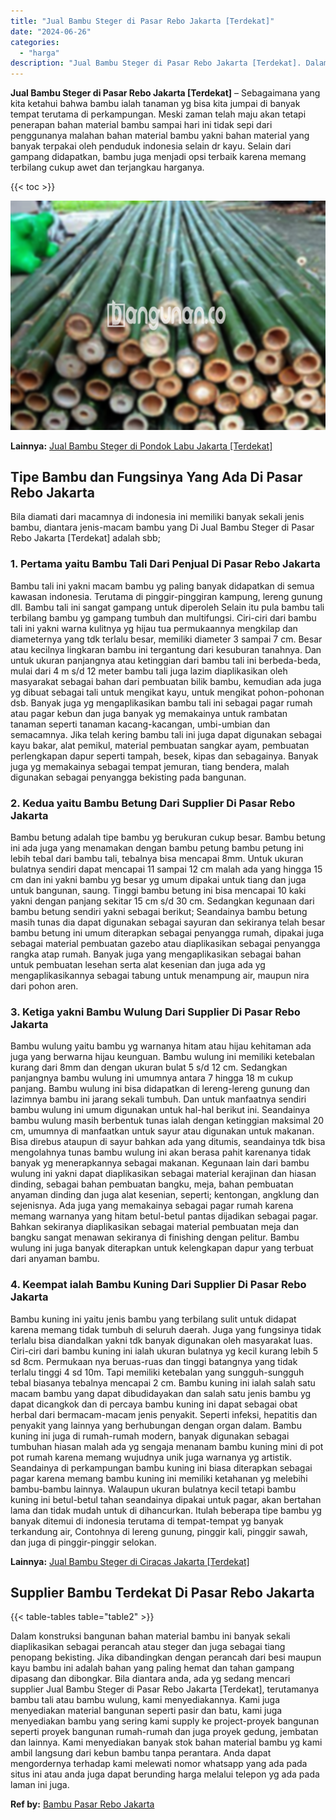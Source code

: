```yaml
---
title: "Jual Bambu Steger di Pasar Rebo Jakarta [Terdekat]"
date: "2024-06-26"
categories: 
  - "harga"
description: "Jual Bambu Steger di Pasar Rebo Jakarta [Terdekat]. Dalam konstruksi bangunan bahan material bambu ini banyak sekali diaplikasikan sebagai perancah atau steg..."
---
```


**Jual Bambu Steger di Pasar Rebo Jakarta \[Terdekat\]** – Sebagaimana yang kita ketahui bahwa bambu ialah tanaman yg bisa kita jumpai di banyak tempat terutama di perkampungan. Meski zaman telah maju akan tetapi penerapan bahan material bambu sampai hari ini tidak sepi dari penggunanya malahan bahan material bambu yakni bahan material yang banyak terpakai oleh penduduk indonesia selain dr kayu. Selain dari gampang didapatkan, bambu juga menjadi opsi terbaik karena memang terbilang cukup awet dan terjangkau harganya.

{{< toc >}}

![Jual Bambu Steger di Pasar Rebo Jakarta [Terdekat]](/images/jual-bambu-tali-23.png)

**Lainnya:** [Jual Bambu Steger di Pondok Labu Jakarta \[Terdekat\]](https://bambu.bangunan.co/jual-bambu-steger-di-pondok-labu-jakarta-terdekat/)

## Tipe Bambu dan Fungsinya Yang Ada Di Pasar Rebo Jakarta

Bila diamati dari macamnya di indonesia ini memiliki banyak sekali jenis bambu, diantara jenis-macam bambu yang Di Jual Bambu Steger di Pasar Rebo Jakarta \[Terdekat\] adalah sbb;

### 1\. Pertama yaitu Bambu Tali Dari Penjual Di Pasar Rebo Jakarta

Bambu tali ini yakni macam bambu yg paling banyak didapatkan di semua kawasan indonesia. Terutama di pinggir-pinggiran kampung, lereng gunung dll. Bambu tali ini sangat gampang untuk diperoleh Selain itu pula bambu tali terbilang bambu yg gampang tumbuh dan multifungsi. Ciri-ciri dari bambu tali ini yakni warna kulitnya yg hijau tua permukaannya mengkilap dan diameternya yang tdk terlalu besar, memiliki diameter 3 sampai 7 cm. Besar atau kecilnya lingkaran bambu ini tergantung dari kesuburan tanahnya. Dan untuk ukuran panjangnya atau ketinggian dari bambu tali ini berbeda-beda, mulai dari 4 m s/d 12 meter bambu tali juga lazim diaplikasikan oleh masyarakat sebagai bahan dari pembuatan bilik bambu, kemudian ada juga yg dibuat sebagai tali untuk mengikat kayu, untuk mengikat pohon-pohonan dsb. Banyak juga yg mengaplikasikan bambu tali ini sebagai pagar rumah atau pagar kebun dan juga banyak yg memakainya untuk rambatan tanaman seperti tanaman kacang-kacangan, umbi-umbian dan semacamnya. Jika telah kering bambu tali ini juga dapat digunakan sebagai kayu bakar, alat pemikul, material pembuatan sangkar ayam, pembuatan perlengkapan dapur seperti tampah, besek, kipas dan sebagainya. Banyak juga yg memakainya sebagai tempat jemuran, tiang bendera, malah digunakan sebagai penyangga bekisting pada bangunan.

### 2\. Kedua yaitu Bambu Betung Dari Supplier Di Pasar Rebo Jakarta

Bambu betung adalah tipe bambu yg berukuran cukup besar. Bambu betung ini ada juga yang menamakan dengan bambu petung bambu petung ini lebih tebal dari bambu tali, tebalnya bisa mencapai 8mm. Untuk ukuran bulatnya sendiri dapat mencapai 11 sampai 12 cm malah ada yang hingga 15 cm dan ini yakni bambu yg besar yg umum dipakai untuk tiang dan juga untuk bangunan, saung. Tinggi bambu betung ini bisa mencapai 10 kaki yakni dengan panjang sekitar 15 cm s/d 30 cm. Sedangkan kegunaan dari bambu betung sendiri yakni sebagai berikut; Seandainya bambu betung masih tunas dia dapat digunakan sebagai sayuran dan sekiranya telah besar bambu betung ini umum diterapkan sebagai penyangga rumah, dipakai juga sebagai material pembuatan gazebo atau diaplikasikan sebagai penyangga rangka atap rumah. Banyak juga yang mengaplikasikan sebagai bahan untuk pembuatan lesehan serta alat kesenian dan juga ada yg mengaplikasikannya sebagai tabung untuk menampung air, maupun nira dari pohon aren.

### 3\. Ketiga yakni Bambu Wulung Dari Supplier Di Pasar Rebo Jakarta

Bambu wulung yaitu bambu yg warnanya hitam atau hijau kehitaman ada juga yang berwarna hijau keunguan. Bambu wulung ini memiliki ketebalan kurang dari 8mm dan dengan ukuran bulat 5 s/d 12 cm. Sedangkan panjangnya bambu wulung ini umumnya antara 7 hingga 18 m cukup panjang. Bambu wulung ini bisa didapatkan di lereng-lereng gunung dan lazimnya bambu ini jarang sekali tumbuh. Dan untuk manfaatnya sendiri bambu wulung ini umum digunakan untuk hal-hal berikut ini. Seandainya bambu wulung masih berbentuk tunas ialah dengan ketinggian maksimal 20 cm, umumnya di manfaatkan untuk sayur atau digunakan untuk makanan. Bisa direbus ataupun di sayur bahkan ada yang ditumis, seandainya tdk bisa mengolahnya tunas bambu wulung ini akan berasa pahit karenanya tidak banyak yg menerapkannya sebagai makanan. Kegunaan lain dari bambu wulung ini yakni dapat diaplikasikan sebagai material kerajinan dan hiasan dinding, sebagai bahan pembuatan bangku, meja, bahan pembuatan anyaman dinding dan juga alat kesenian, seperti; kentongan, angklung dan sejenisnya. Ada juga yang memakainya sebagai pagar rumah karena memang warnanya yang hitam betul-betul pantas dijadikan sebagai pagar. Bahkan sekiranya diaplikasikan sebagai material pembuatan meja dan bangku sangat menawan sekiranya di finishing dengan pelitur. Bambu wulung ini juga banyak diterapkan untuk kelengkapan dapur yang terbuat dari anyaman bambu.

### 4\. Keempat ialah Bambu Kuning Dari Supplier Di Pasar Rebo Jakarta

Bambu kuning ini yaitu jenis bambu yang terbilang sulit untuk didapat karena memang tidak tumbuh di seluruh daerah. Juga yang fungsinya tidak terlalu bisa diandalkan yakni tdk banyak digunakan oleh masyarakat luas. Ciri-ciri dari bambu kuning ini ialah ukuran bulatnya yg kecil kurang lebih 5 sd 8cm. Permukaan nya beruas-ruas dan tinggi batangnya yang tidak terlalu tinggi 4 sd 10m. Tapi memiliki ketebalan yang sungguh-sungguh tebal biasanya tebalnya mencapai 2 cm. Bambu kuning ini ialah salah satu macam bambu yang dapat dibudidayakan dan salah satu jenis bambu yg dapat dicangkok dan di percaya bambu kuning ini dapat sebagai obat herbal dari bermacam-macam jenis penyakit. Seperti infeksi, hepatitis dan penyakit yang lainnya yang berhubungan dengan organ dalam. Bambu kuning ini juga di rumah-rumah modern, banyak digunakan sebagai tumbuhan hiasan malah ada yg sengaja menanam bambu kuning mini di pot pot rumah karena memang wujudnya unik juga warnanya yg artistik. Seandainya di perkampungan bambu kuning ini biasa diterapkan sebagai pagar karena memang bambu kuning ini memiliki ketahanan yg melebihi bambu-bambu lainnya. Walaupun ukuran bulatnya kecil tetapi bambu kuning ini betul-betul tahan seandainya dipakai untuk pagar, akan bertahan lama dan tidak mudah untuk di dihancurkan. Itulah beberapa tipe bambu yg banyak ditemui di indonesia terutama di tempat-tempat yg banyak terkandung air, Contohnya di lereng gunung, pinggir kali, pinggir sawah, dan juga di pinggir-pinggir selokan.

**Lainnya:** [Jual Bambu Steger di Ciracas Jakarta \[Terdekat\]](https://bambu.bangunan.co/jual-bambu-steger-di-ciracas-jakarta-terdekat/)

## Supplier Bambu Terdekat Di Pasar Rebo Jakarta

{{< table-tables table="table2" >}}

Dalam konstruksi bangunan bahan material bambu ini banyak sekali diaplikasikan sebagai perancah atau steger dan juga sebagai tiang penopang bekisting. Jika dibandingkan dengan perancah dari besi maupun kayu bambu ini adalah bahan yang paling hemat dan tahan gampang dipasang dan dibongkar. Bila diantara anda, ada yg sedang mencari supplier Jual Bambu Steger di Pasar Rebo Jakarta \[Terdekat\], terutamanya bambu tali atau bambu wulung, kami menyediakannya. Kami juga menyediakan material bangunan seperti pasir dan batu, kami juga menyediakan bambu yang sering kami supply ke project-proyek bangunan seperti proyek bangunan rumah-rumah dan juga proyek gedung, jembatan dan lainnya. Kami menyediakan banyak stok bahan material bambu yg kami ambil langsung dari kebun bambu tanpa perantara. Anda dapat mengordernya terhadap kami melewati nomor whatsapp yang ada pada situs ini atau anda juga dapat berunding harga melalui telepon yg ada pada laman ini juga.

**Ref by:** [Bambu Pasar Rebo Jakarta](https://id.wikipedia.org/wiki/Bambu)
